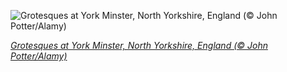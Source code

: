 
![Grotesques at York Minster, North Yorkshire, England (© John Potter/Alamy)](https://cn.bing.com//th?id=OHR.YorkMinster_EN-US5465804030_1920x1080.jpg&rf=LaDigue_1920x1080.jpg&pid=hp)

*[Grotesques at York Minster, North Yorkshire, England (© John Potter/Alamy)](https://www.bing.com/search?q=grotesque+architecture&form=hpcapt&filters=HpDate%3a%2220211031_0700%22)*

